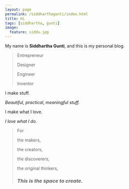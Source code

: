 ```yaml
---
layout: page
permalink: /siddharthagunti/index.html
title: Hi
tags: [siddhartha, gunti]
image:
  feature: siddu.jpg
---
```


  <!--img src="{{ site.url }}/images/siddu.jpg" alt="Hossain Mohammad Faysal"-->


My name is **Siddhartha Gunti**, and this is my personal blog.  

>Entrepreneur
>
>Designer
>
>Engineer
>
>Inventor

I
make
stuff.


*Beautiful, practical, meaningful stuff.*


I make what I love.

*I love what I do.*


> For
>
> the makers,
> 
> the creators,
> 
> the discoverers,
> 
> the original thinkers,
> 
> ### *This is the space to create.* ###